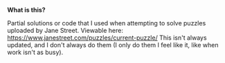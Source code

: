 **What is this?**

Partial solutions or code that I used when attempting to solve puzzles uploaded by Jane Street. Viewable here: https://www.janestreet.com/puzzles/current-puzzle/
This isn't always updated, and I don't always do them (I only do them I feel like it, like when work isn't as busy).
